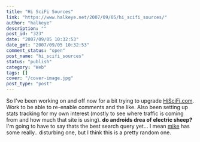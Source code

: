 ```yaml
---
title: "Hi SciFi Sources"
link: "https://www.halkeye.net/2007/09/05/hi_scifi_sources/"
author: "halkeye"
description: ""
post_id: "323"
date: "2007/09/05 10:32:53"
date_gmt: "2007/09/05 10:32:53"
comment_status: "open"
post_name: "hi_scifi_sources"
status: "publish"
category: "Web"
tags: []
cover: "/cover-image.jpg"
post_type: "post"
---
```


So I've been working on and off now for a bit trying to upgrade [HiSciFi.com](http://www.hiscifi.com). Work to be able to re-enable comments and the like. Also been setting up stats tracking for my own interest (mostly to see where traffic is coming from and how much that site is using). **do androids drea of electric sheep?** I'm going to have to say thats the best search query yet... I mean [mike](http://www.slurrey.com) has some really.. disturbing one, but I think this is a pretty random one.
